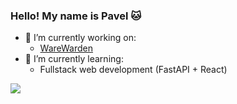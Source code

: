 ### Hello! My name is Pavel 🐱

<!--
**Zepten/Zepten** is a ✨ _special_ ✨ repository because its `README.md` (this file) appears on your GitHub profile.

Here are some ideas to get you started:

- 🔭 I’m currently working on ...
- 🌱 I’m currently learning ...
- 👯 I’m looking to collaborate on ...
- 🤔 I’m looking for help with ...
- 💬 Ask me about ...
- 📫 How to reach me: ...
- 😄 Pronouns: ...
- ⚡ Fun fact: ...
-->

- 🔭 I’m currently working on:
  - [WareWarden](https://github.com/Zepten/WareWarden)
- 🌱 I’m currently learning:
  - Fullstack web development (FastAPI + React)

<!-- [![GitHub Streak](https://streak-stats.demolab.com/?user=Zepten)](https://git.io/streak-stats) -->

![](https://komarev.com/ghpvc/?username=Zepten)
